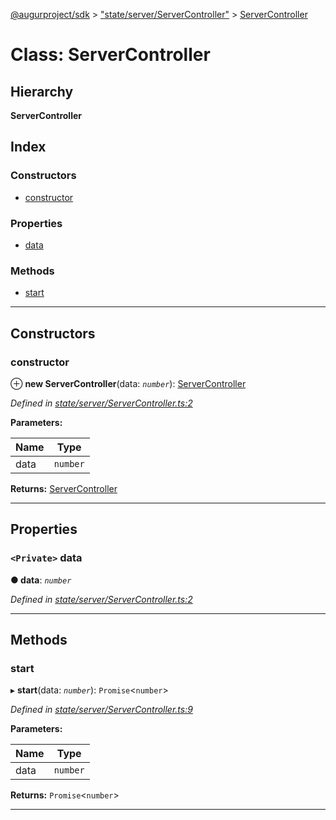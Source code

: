 [@augurproject/sdk](../README.md) > ["state/server/ServerController"](../modules/_state_server_servercontroller_.md) > [ServerController](../classes/_state_server_servercontroller_.servercontroller.md)

# Class: ServerController

## Hierarchy

**ServerController**

## Index

### Constructors

* [constructor](_state_server_servercontroller_.servercontroller.md#constructor)

### Properties

* [data](_state_server_servercontroller_.servercontroller.md#data)

### Methods

* [start](_state_server_servercontroller_.servercontroller.md#start)

---

## Constructors

<a id="constructor"></a>

###  constructor

⊕ **new ServerController**(data: *`number`*): [ServerController](_state_server_servercontroller_.servercontroller.md)

*Defined in [state/server/ServerController.ts:2](https://github.com/AugurProject/augur/blob/1991ef64ef/packages/augur-sdk/src/state/server/ServerController.ts#L2)*

**Parameters:**

| Name | Type |
| ------ | ------ |
| data | `number` |

**Returns:** [ServerController](_state_server_servercontroller_.servercontroller.md)

___

## Properties

<a id="data"></a>

### `<Private>` data

**● data**: *`number`*

*Defined in [state/server/ServerController.ts:2](https://github.com/AugurProject/augur/blob/1991ef64ef/packages/augur-sdk/src/state/server/ServerController.ts#L2)*

___

## Methods

<a id="start"></a>

###  start

▸ **start**(data: *`number`*): `Promise`<`number`>

*Defined in [state/server/ServerController.ts:9](https://github.com/AugurProject/augur/blob/1991ef64ef/packages/augur-sdk/src/state/server/ServerController.ts#L9)*

**Parameters:**

| Name | Type |
| ------ | ------ |
| data | `number` |

**Returns:** `Promise`<`number`>

___

